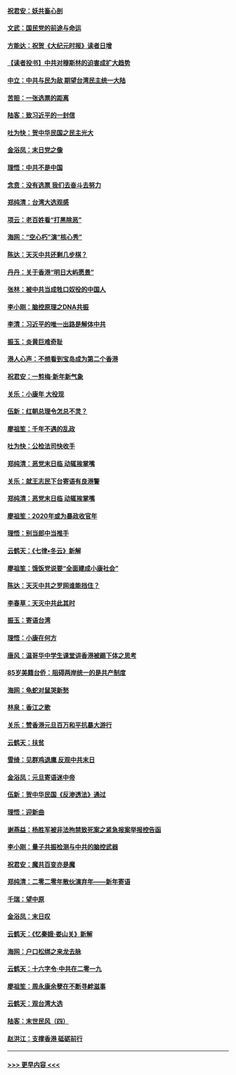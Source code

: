 #### [祝君安：妖共畜心剖](../pages/nsc993/n11794273.md?t=01160011) 
#### [文武：国民党的前途与命运](../pages/nsc993/n11794198.md?t=01160011) 
#### [方能达：祝贺《大纪元时报》读者日增](../pages/nsc993/n11793807.md?t=01160011) 
#### [【读者投书】中共对穆斯林的迫害成扩大趋势](../pages/nsc993/n11791371.md?t=01160011) 
#### [中立：中共与民为敌 期望台湾民主统一大陆](../pages/nsc993/n11790392.md?t=01160011) 
#### [苦胆：一张选票的距离](../pages/nsc993/n11788914.md?t=01160011) 
#### [陆客：致习近平的一封信](../pages/nsc993/n11788867.md?t=01160011) 
#### [吐为快：贺中华民国之民主光大](../pages/nsc993/n11788618.md?t=01160011) 
#### [金浴凤：末日党之像](../pages/nsc993/n11787475.md?t=01160011) 
#### [理悟：中共不是中国](../pages/nsc993/n11787463.md?t=01160011) 
#### [念贲：没有选票  我们去奋斗去努力](../pages/nsc993/n11787398.md?t=01160011) 
#### [郑纯清：台湾大选观感](../pages/nsc993/n11786210.md?t=01160011) 
#### [项云：老百姓看“打黑除恶”](../pages/nsc993/n11785398.md?t=01160011) 
#### [海网：“空心朽”演“核心秀”](../pages/nsc993/n11783874.md?t=01160011) 
#### [陈达：天灭中共还剩几步棋？](../pages/nsc993/n11783719.md?t=01160011) 
#### [丹丹：关于香港“明日大屿愿景”](../pages/nsc993/n11783273.md?t=01160011) 
#### [张林：被中共当成牲口奴役的中国人](../pages/nsc993/n11782397.md?t=01160011) 
#### [李小刚：脑控原理之DNA共振](../pages/nsc993/n11780962.md?t=01160011) 
#### [李清：习近平的唯一出路是解体中共](../pages/nsc993/n11780866.md?t=01160011) 
#### [振玉：炎黄巨难奇耻](../pages/nsc993/n11779632.md?t=01160011) 
#### [港人心声：不想看到宝岛成为第二个香港](../pages/nsc993/n11778817.md?t=01160011) 
#### [祝君安：一剪梅‧新年新气象](../pages/nsc993/n11776340.md?t=01160011) 
#### [关乐：小康年 大役现](../pages/nsc993/n11774213.md?t=01160011) 
#### [伍新：红朝总理令怎总不灵？](../pages/nsc993/n11770813.md?t=01160011) 
#### [廖祖笙：千年不遇的乱政](../pages/nsc993/n11770373.md?t=01160011) 
#### [吐为快：公检法司快收手](../pages/nsc993/n11770359.md?t=01160011) 
#### [郑纯清：恶党末日临 动辄挨掌嘴](../pages/nsc993/n11769912.md?t=01160011) 
#### [关乐：就王志民下台寄语有良港警](../pages/nsc993/n11769903.md?t=01160011) 
#### [郑纯清：恶党末日临 动辄挨掌嘴](../pages/nsc993/n11769356.md?t=01160011) 
#### [廖祖笙：2020年或为暴政收官年](../pages/nsc993/n11768216.md?t=01160011) 
#### [理悟：别当郎中当推手](../pages/nsc993/n11768243.md?t=01160011) 
#### [云鹤天：《七律▪冬云》新解](../pages/nsc993/n11768204.md?t=01160011) 
#### [廖祖笙：饿饭党说要“全面建成小康社会”](../pages/nsc993/n11767482.md?t=01160011) 
#### [陈达：天灭中共之罗网谁能挡住？](../pages/nsc993/n11767465.md?t=01160011) 
#### [李春草：天灭中共此其时](../pages/nsc993/n11767452.md?t=01160011) 
#### [振玉：寄语台湾](../pages/nsc993/n11767432.md?t=01160011) 
#### [理悟：小康在何方](../pages/nsc993/n11767394.md?t=01160011) 
#### [唐风：温哥华中学生课堂讲香港被踢下体之思考](../pages/nsc993/n11766848.md?t=01160011) 
#### [85岁美籍台侨：阻碍两岸统一的是共产制度](../pages/nsc993/n11765043.md?t=01160011) 
#### [海网：龟蛇对鼠哭新愁](../pages/nsc993/n11764895.md?t=01160011) 
#### [林泉：香江之歌](../pages/nsc993/n11764415.md?t=01160011) 
#### [关乐：赞香港元旦百万和平抗暴大游行](../pages/nsc993/n11764382.md?t=01160011) 
#### [云鹤天：扶贫](../pages/nsc993/n11764245.md?t=01160011) 
#### [雪绮：见群鸡退鹰  反观中共末日](../pages/nsc993/n11762112.md?t=01160011) 
#### [金浴凤：元旦寄语迷中帝](../pages/nsc993/n11761788.md?t=01160011) 
#### [伍新：贺中华民国《反渗透法》通过](../pages/nsc993/n11761994.md?t=01160011) 
#### [理悟：迎新曲](../pages/nsc993/n11761152.md?t=01160011) 
#### [谢燕益：杨胜军被非法拘禁致死案之紧急报案举报控告函](../pages/nsc993/n11756134.md?t=01160011) 
#### [李小刚：量子共振检测与中共的脑控武器](../pages/nsc993/n11754518.md?t=01160011) 
#### [祝君安：魔共百变亦是魔](../pages/nsc993/n11754469.md?t=01160011) 
#### [郑纯清：二零二零年散伙演弃年——新年寄语](../pages/nsc993/n11754195.md?t=01160011) 
#### [千瑞：望中原](../pages/nsc993/n11754159.md?t=01160011) 
#### [金浴凤：末日叹](../pages/nsc993/n11752359.md?t=01160011) 
#### [云鹤天：《忆秦娥‧娄山关》新解](../pages/nsc993/n11752348.md?t=01160011) 
#### [海网：户口松绑之来龙去脉](../pages/nsc993/n11752328.md?t=01160011) 
#### [云鹤天：十六字令‧中共在二零一九](../pages/nsc993/n11752305.md?t=01160011) 
#### [廖祖笙：周永康余孽在不断寻衅滋事](../pages/nsc993/n11751013.md?t=01160011) 
#### [云鹤天：观台湾大选](../pages/nsc993/n11751007.md?t=01160011) 
#### [陆客：末世民风（四）](../pages/nsc993/n11749203.md?t=01160011) 
#### [赵洪江：支撑香港 砥砺前行](../pages/nsc993/n11748482.md?t=01160011) 

----
#### [ >>> 更早内容 <<< ](../indexes/nsc993-earlier.md)
